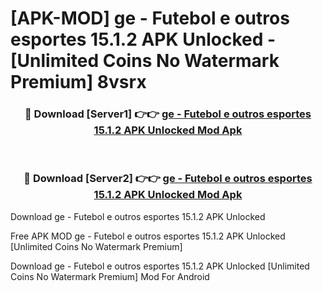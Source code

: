 # [APK-MOD] ge - Futebol e outros esportes 15.1.2 APK Unlocked - [Unlimited Coins No Watermark Premium] 8vsrx



<div align="center">
<h3>🔴 Download [Server1] 👉👉 <a href="https://momento.my/?title=ge_-_Futebol_e_outros_esportes_15.1.2_APK_Unlocked">ge - Futebol e outros esportes 15.1.2 APK Unlocked Mod Apk</a></h3><br>

<h3>🔴 Download [Server2] 👉👉 <a href="https://momento.my/?title=ge_-_Futebol_e_outros_esportes_15.1.2_APK_Unlocked">ge - Futebol e outros esportes 15.1.2 APK Unlocked Mod Apk</a></h3>
</div>



Download ge - Futebol e outros esportes 15.1.2 APK Unlocked 

Free APK MOD ge - Futebol e outros esportes 15.1.2 APK Unlocked [Unlimited Coins No Watermark Premium]

Download ge - Futebol e outros esportes 15.1.2 APK Unlocked [Unlimited Coins No Watermark Premium] Mod For Android
